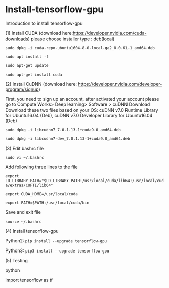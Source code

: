 # Install-tensorflow-gpu
Introduction to install tensorflow-gpu

(1) Install CUDA (download here:https://developer.nvidia.com/cuda-downloads)
please choose installer type : deb(local)

`sudo dpkg -i cuda-repo-ubuntu1604-8-0-local-ga2_8.0.61-1_amd64.deb` 

`sudo apt install -f`

`sudo apt-get update`

`sudo apt-get install cuda`

(2) Install CuDNN (download here: https://developer.nvidia.com/developer-program/signup)

First, you need to sign up an account, after activated your account please go to Compute Works> Deep learning> Software > cuDNN Download  
Download these two files based on your OS: cuDNN v7.0 Runtime Library for Ubuntu16.04 (Deb), cuDNN v7.0 Developer Library for Ubuntu16.04 (Deb) 


`sudo dpkg -i libcudnn7_7.0.1.13-1+cuda9.0_amd64.deb`

`sudo dpkg -i libcudnn7-dev_7.0.1.13-1+cuda9.0_amd64.deb`

(3) Edit bashrc file

`sudo vi ~/.bashrc`

Add following three lines to the file

`export LD_LIBRARY_PATH="$LD_LIBRARY_PATH:/usr/local/cuda/lib64:/usr/local/cuda/extras/CUPTI/lib64"`

`export CUDA_HOME=/usr/local/cuda`

`export PATH=$PATH:/usr/local/cuda/bin`

Save and exit file

`source ~/.bashrc`

(4) Install tensorflow-gpu

Python2: `pip install --upgrade tensorflow-gpu`

Python3: `pip3 install --upgrade tensorflow-gpu`

(5) Testing

python

import tensorflow as tf
